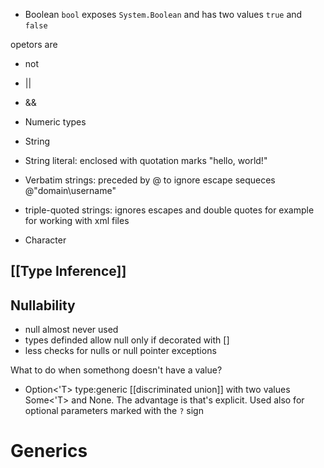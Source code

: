 * Boolean `bool` exposes `System.Boolean` and has two values `true` and `false`

 opetors are 

 * not
 * || 
 * &&

* Numeric types
* String 
 * String literal: enclosed with quotation marks "hello, world!"
 * Verbatim strings: preceded by @ to ignore escape sequeces @"domain\username"
 * triple-quoted strings: ignores escapes and double quotes for example for working with xml files
* Character

## [[Type Inference]]

## Nullability
* null almost never used
 * types definded allow null only if decorated with [<AllowNullLiteral>]
 * less checks for nulls or null pointer exceptions
 
What to do when somethong doesn't have a value?
* Option<'T> type:generic [[discriminated union]] with two values Some<'T> and None. 
The advantage is that's explicit.
Used also for optional parameters marked with the `?` sign


# Generics